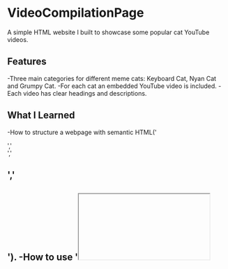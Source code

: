 # VideoCompilationPage

A simple HTML website I built to showcase some popular cat YouTube videos.

## Features
-Three main categories for different meme cats: Keyboard Cat, Nyan Cat and Grumpy Cat.
-For each cat an embedded YouTube video is included.
-Each video has clear headings and descriptions.

## What I Learned
-How to structure a webpage with semantic HTML('<main>','<section>','<h1>','<h2>').
-How to use '<iframe>' to embed YouTube videos and set titles for sake of accessibility.
-How to oranize content for clarity and simple browsing.

## Demo
